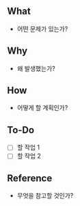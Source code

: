 ## What
- 어떤 문제가 있는가?

## Why
- 왜 발생했는가?

## How
- 어떻게 할 계획인가?

## To-Do
- [ ] 할 작업 1
- [ ] 할 작업 2

## Reference
- 무엇을 참고할 것인가?
